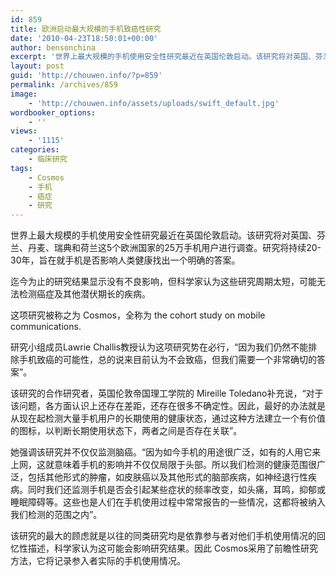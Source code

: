 ```yaml
---
id: 859
title: 欧洲启动最大规模的手机致癌性研究
date: '2010-04-23T18:50:01+00:00'
author: bensonchina
excerpt: '世界上最大规模的手机使用安全性研究最近在英国伦敦启动。该研究将对英国、芬兰、丹麦、瑞典和荷兰这5个欧洲国家的25万手机用户进行调查。研究将持续 20-30年，旨在就手机是否影响人类健康找出一个明确的答案。迄今为止的研究结果显示没有不良影响，但科学家认为这些研究周期太短，可能无法检测癌症及其他潜伏期长的疾病。'
layout: post
guid: 'http://chouwen.info/?p=859'
permalink: /archives/859
image:
    - 'http://chouwen.info/assets/uploads/swift_default.jpg'
wordbooker_options:
    - ''
views:
    - '1115'
categories:
    - 临床研究
tags:
    - Cosmos
    - 手机
    - 癌症
    - 研究
---
```


世界上最大规模的手机使用安全性研究最近在英国伦敦启动。该研究将对英国、芬兰、丹麦、瑞典和荷兰这5个欧洲国家的25万手机用户进行调查。研究将持续20-30年，旨在就手机是否影响人类健康找出一个明确的答案。

迄今为止的研究结果显示没有不良影响，但科学家认为这些研究周期太短，可能无法检测癌症及其他潜伏期长的疾病。

这项研究被称之为 Cosmos，全称为 the cohort study on mobile communications.

研究小组成员Lawrie Challis教授认为这项研究势在必行，“因为我们仍然不能排除手机致癌的可能性，总的说来目前认为不会致癌，但我们需要一个非常确切的答案”。

该研究的合作研究者，英国伦敦帝国理工学院的 Mireille Toledano补充说，“对于该问题，各方面认识上还存在差距，还存在很多不确定性。因此，最好的办法就是从现在起检测大量手机用户的长期使用的健康状态，通过这种方法建立一个有价值的图标，以判断长期使用状态下，两者之间是否存在关联”。

她强调该研究并不仅仅监测脑癌。“因为如今手机的用途很广泛，如有的人用它来上网，这就意味着手机的影响并不仅仅局限于头部。所以我们检测的健康范围很广泛，包括其他形式的肿瘤，如皮肤癌以及其他形式的脑部疾病，如神经退行性疾病。同时我们还监测手机是否会引起某些症状的频率改变，如头痛，耳鸣，抑郁或睡眠障碍等。这些也是人们在手机使用过程中常常报告的一些情况，这都将被纳入我们检测的范围之内”。

该研究的最大的顾虑就是以往的同类研究均是依靠参与者对他们手机使用情况的回忆性描述，科学家认为这可能会影响研究结果。因此 Cosmos采用了前瞻性研究方法，它将记录参入者实际的手机使用情况。